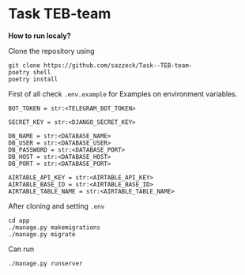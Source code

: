 # Task TEB-team

**How to run localy?**

Clone the repository using
```
git clone https://github.com/sazzeck/Task--TEB-team-
poetry shell
poetry install
```

First of all check `.env.example` for Examples on environment variables.

```
BOT_TOKEN = str:<TELEGRAM_BOT_TOKEN>

SECRET_KEY = str:<DJANGO_SECRET_KEY>

DB_NAME = str:<DATABASE_NAME>
DB_USER = str:<DATABASE_USER>
DB_PASSWORD = str:<DATABASE_PORT>
DB_HOST = str:<DATABASE_HOST>
DB_PORT = str:<DATABASE_PORT>

AIRTABLE_API_KEY = str:<AIRTABLE_API_KEY>
AIRTABLE_BASE_ID = str:<AIRTABLE_BASE_ID>
AIRTABLE_TABLE_NAME = str:<AIRTABLE_TABLE_NAME>
```


After cloning and setting `.env`
```
cd app
./manage.py makemigrations
./manage.py migrate
```

Can run
```
./manage.py runserver
```
